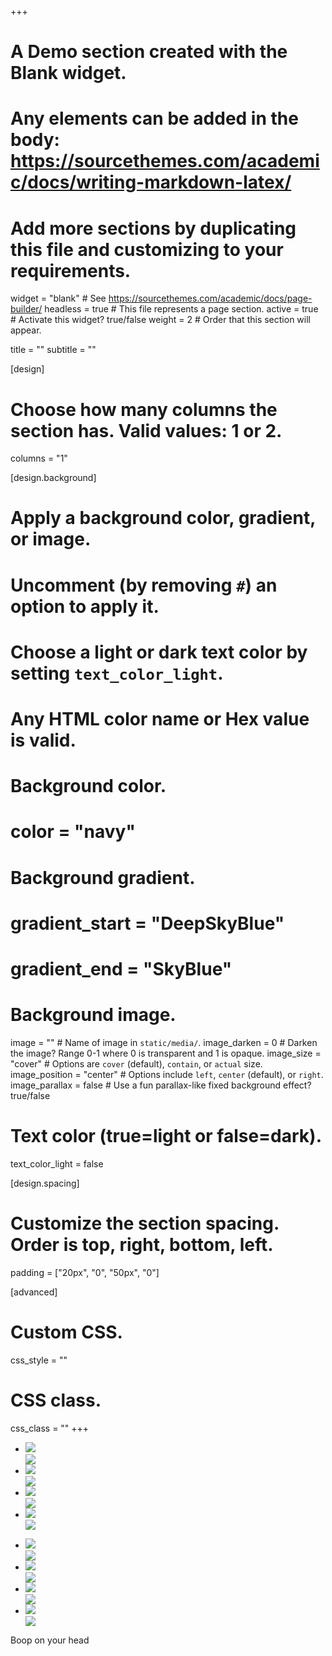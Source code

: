 +++
# A Demo section created with the Blank widget.
# Any elements can be added in the body: https://sourcethemes.com/academic/docs/writing-markdown-latex/
# Add more sections by duplicating this file and customizing to your requirements.

widget = "blank"  # See https://sourcethemes.com/academic/docs/page-builder/
headless = true  # This file represents a page section.
active = true  # Activate this widget? true/false
weight = 2  # Order that this section will appear.

title = ""
subtitle = ""

[design]
  # Choose how many columns the section has. Valid values: 1 or 2.
  columns = "1"

[design.background]
  # Apply a background color, gradient, or image.
  #   Uncomment (by removing `#`) an option to apply it.
  #   Choose a light or dark text color by setting `text_color_light`.
  #   Any HTML color name or Hex value is valid.

  # Background color.
  # color = "navy"
  
  # Background gradient.
  # gradient_start = "DeepSkyBlue"
  # gradient_end = "SkyBlue"
  
  # Background image.
  image = ""  # Name of image in `static/media/`.
  image_darken = 0  # Darken the image? Range 0-1 where 0 is transparent and 1 is opaque.
  image_size = "cover"  #  Options are `cover` (default), `contain`, or `actual` size.
  image_position = "center"  # Options include `left`, `center` (default), or `right`.
  image_parallax = false  # Use a fun parallax-like fixed background effect? true/false

  # Text color (true=light or false=dark).
  text_color_light = false

[design.spacing]
  # Customize the section spacing. Order is top, right, bottom, left.
  padding = ["20px", "0", "50px", "0"]

[advanced]
 # Custom CSS. 
 css_style = ""
 
 # CSS class.
 css_class = ""
+++

<!-- jQuery -->
<script src="https://cdnjs.cloudflare.com/ajax/libs/jquery/2.1.1/jquery.min.js" type="text/javascript"></script>
			
<link rel="stylesheet" href="https://cdn.jsdelivr.net/npm/lightgallery.js@1.2.0/dist/css/lightgallery.css" />
<script src="https://cdn.jsdelivr.net/npm/lightgallery.js@1.2.0/dist/js/lightgallery.min.js"></script>


<div class="cont">
  <div class="page-head">
  <div class="demo-gallery">
    <ul id="lightgallery">
      <li data-responsive="https://sachinchoolur.github.io/lightgallery.js/static/img/1-375.jpg 375, https://sachinchoolur.github.io/lightgallery.js/static/img/1-480.jpg 480, https://sachinchoolur.github.io/lightgallery.js/static/img/1.jpg 800" data-src="https://sachinchoolur.github.io/lightgallery.js/static/img/1-1600.jpg"
      data-sub-html="<h4>Fading Light</h4><p>Classic view from Rigwood Jetty on Coniston Water an old archive shot similar to an old post but a little later on.</p>">
        <a href="">
          <img class="img-responsive" src="https://sachinchoolur.github.io/lightgallery.js/static/img/thumb-1.jpg">
          <div class="demo-gallery-poster">
            <img src="https://sachinchoolur.github.io/lightgallery.js/static/img/zoom.png">
          </div>
        </a>
      </li>
      <li data-responsive="https://sachinchoolur.github.io/lightgallery.js/static/img/2-375.jpg 375, https://sachinchoolur.github.io/lightgallery.js/static/img/2-480.jpg 480, https://sachinchoolur.github.io/lightgallery.js/static/img/2.jpg 800" data-src="https://sachinchoolur.github.io/lightgallery.js/static/img/2-1600.jpg"
      data-sub-html="<h4>Bowness Bay</h4><p>A beautiful Sunrise this morning taken En-route to Keswick not one as planned but I'm extremely happy I was passing the right place at the right time....</p>">
        <a href="">
          <img class="img-responsive" src="https://sachinchoolur.github.io/lightgallery.js/static/img/thumb-2.jpg">
          <div class="demo-gallery-poster">
            <img src="https://sachinchoolur.github.io/lightgallery.js/static/img/zoom.png">
          </div>
        </a>
      </li>
      <li data-responsive="https://sachinchoolur.github.io/lightgallery.js/static/img/13-375.jpg 375, https://sachinchoolur.github.io/lightgallery.js/static/img/13-480.jpg 480, https://sachinchoolur.github.io/lightgallery.js/static/img/13.jpg 800" data-src="https://sachinchoolur.github.io/lightgallery.js/static/img/13-1600.jpg"
      data-sub-html="<h4>Sunset Serenity</h4><p>A gorgeous Sunset tonight captured at Coniston Water....</p>">
        <a href="">
          <img class="img-responsive" src="https://sachinchoolur.github.io/lightgallery.js/static/img/thumb-13.jpg">
          <div class="demo-gallery-poster">
            <img src="https://sachinchoolur.github.io/lightgallery.js/static/img/zoom.png">
          </div>
        </a>
      </li>
      <li data-responsive="https://sachinchoolur.github.io/lightgallery.js/static/img/4-375.jpg 375, https://sachinchoolur.github.io/lightgallery.js/static/img/4-480.jpg 480, https://sachinchoolur.github.io/lightgallery.js/static/img/4.jpg 800" data-src="https://sachinchoolur.github.io/lightgallery.js/static/img/4-1600.jpg"
      data-sub-html="<h4>Coniston Calmness</h4><p>Beautiful morning</p>">
        <a href="">
          <img class="img-responsive" src="https://sachinchoolur.github.io/lightgallery.js/static/img/thumb-4.jpg">
          <div class="demo-gallery-poster">
            <img src="https://sachinchoolur.github.io/lightgallery.js/static/img/zoom.png">
          </div>
        </a>
      </li>
  </div>
</div>

<div class="cont">
  <div class="page-head">
  <div class="demo-gallery">
    <ul id="lightgallery">
      <li data-responsive="https://sachinchoolur.github.io/lightgallery.js/static/img/1-375.jpg 375, https://sachinchoolur.github.io/lightgallery.js/static/img/1-480.jpg 480, https://sachinchoolur.github.io/lightgallery.js/static/img/1.jpg 800" data-src="https://sachinchoolur.github.io/lightgallery.js/static/img/1-1600.jpg"
      data-sub-html="<h4>Fading Light</h4><p>Classic view from Rigwood Jetty on Coniston Water an old archive shot similar to an old post but a little later on.</p>">
        <a href="">
          <img class="img-responsive" src="https://sachinchoolur.github.io/lightgallery.js/static/img/thumb-1.jpg">
          <div class="demo-gallery-poster">
            <img src="https://sachinchoolur.github.io/lightgallery.js/static/img/zoom.png">
          </div>
        </a>
      </li>
      <li data-responsive="https://sachinchoolur.github.io/lightgallery.js/static/img/2-375.jpg 375, https://sachinchoolur.github.io/lightgallery.js/static/img/2-480.jpg 480, https://sachinchoolur.github.io/lightgallery.js/static/img/2.jpg 800" data-src="https://sachinchoolur.github.io/lightgallery.js/static/img/2-1600.jpg"
      data-sub-html="<h4>Bowness Bay</h4><p>A beautiful Sunrise this morning taken En-route to Keswick not one as planned but I'm extremely happy I was passing the right place at the right time....</p>">
        <a href="">
          <img class="img-responsive" src="https://sachinchoolur.github.io/lightgallery.js/static/img/thumb-2.jpg">
          <div class="demo-gallery-poster">
            <img src="https://sachinchoolur.github.io/lightgallery.js/static/img/zoom.png">
          </div>
        </a>
      </li>
      <li data-responsive="https://sachinchoolur.github.io/lightgallery.js/static/img/13-375.jpg 375, https://sachinchoolur.github.io/lightgallery.js/static/img/13-480.jpg 480, https://sachinchoolur.github.io/lightgallery.js/static/img/13.jpg 800" data-src="https://sachinchoolur.github.io/lightgallery.js/static/img/13-1600.jpg"
      data-sub-html="<h4>Sunset Serenity</h4><p>A gorgeous Sunset tonight captured at Coniston Water....</p>">
        <a href="">
          <img class="img-responsive" src="https://sachinchoolur.github.io/lightgallery.js/static/img/thumb-13.jpg">
          <div class="demo-gallery-poster">
            <img src="https://sachinchoolur.github.io/lightgallery.js/static/img/zoom.png">
          </div>
        </a>
      </li>
      <li data-responsive="https://sachinchoolur.github.io/lightgallery.js/static/img/4-375.jpg 375, https://sachinchoolur.github.io/lightgallery.js/static/img/4-480.jpg 480, https://sachinchoolur.github.io/lightgallery.js/static/img/4.jpg 800" data-src="https://sachinchoolur.github.io/lightgallery.js/static/img/4-1600.jpg"
      data-sub-html="<h4>Coniston Calmness</h4><p>Beautiful morning</p>">
        <a href="">
          <img class="img-responsive" src="https://sachinchoolur.github.io/lightgallery.js/static/img/thumb-4.jpg">
          <div class="demo-gallery-poster">
            <img src="https://sachinchoolur.github.io/lightgallery.js/static/img/zoom.png">
          </div>
        </a>
      </li>
  </div>
</div>

<script>
lightGallery(document.getElementById('lightgallery'), {
    thumbnail: 'true',
    animateThumb: 'true',
    showThumbByDefault: 'true',
	fullScreen: 'true',
	share: 'true'
}); 
</script>

Boop on your head


<meta name="viewport" content="user-scalable=no, width=device-width, initial-scale=1, maximum-scale=1">          

<!-- nanogallery2 -->
<link rel="stylesheet" href="https://cdn.jsdelivr.net/npm/nanogallery2@3.0.2/dist/css/nanogallery2.min.css" />
<script src="https://cdn.jsdelivr.net/npm/nanogallery2@3.0.2/dist/jquery.nanogallery2.min.js"></script>

<link  href="https://cdnjs.cloudflare.com/ajax/libs/nanogallery2/3.0.2/css/nanogallery2.min.css" rel="stylesheet" type="text/css">
<script  type="text/javascript" src="https://cdnjs.cloudflare.com/ajax/libs/nanogallery2/3.0.2/jquery.nanogallery2.min.js"></script>

<!-- ### position of the gallery ### -->
            
<script>
                 jQuery(document).ready(function () {

                    jQuery("#nanogallery2").nanogallery2( {
                        // ### gallery settings ### 
                        thumbnailHeight:  150,
                        thumbnailWidth:   150,
                        itemsBaseURL:     'https://nanogallery2.nanostudio.org/samples/',
                        
                        // ### gallery content ### 
                        items: [
                            { src: 'https://nanogallery2.nanostudio.org/img/npp2_tn2.jpg', srct: 'https://nanogallery2.nanostudio.org/img/npp2_tn2.jpg', title: 'Berlin 1' },
                            { src: 'https://nanogallery2.nanostudio.org/img/npp2_tn2.jpg', srct: 'https://nanogallery2.nanostudio.org/img/npp2_tn2.jpg', title: 'Berlin 2' },
                            { src: 'https://nanogallery2.nanostudio.org/img/npp2_tn2.jpg', srct: 'https://nanogallery2.nanostudio.org/img/npp2_tn2.jpg', title: 'Berlin 3' }
                          ]
                      });
                  });
              </script>

